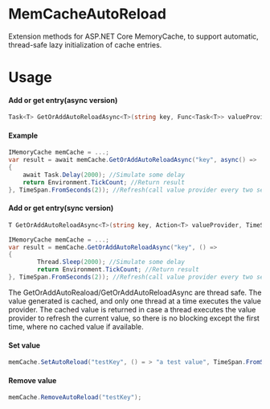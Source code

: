 # MemCacheAutoReload
Extension methods for ASP.NET Core MemoryCache, to support automatic, thread-safe lazy initialization of cache entries.

# Usage
#### Add or get entry(async version)

```csharp
Task<T> GetOrAddAutoReloadAsync<T>(string key, Func<Task<T>> valueProvider, TimeSpan refreshInterval)
```

#### Example
```csharp
IMemoryCache memCache = ...;
var result = await memCache.GetOrAddAutoReloadAsync("key", async() => 
{
    await Task.Delay(2000); //Simulate some delay
    return Environment.TickCount; //Return result
}, TimeSpan.FromSeconds(2)); //Refresh(call value provider every two seconds)
```

#### Add or get entry(sync version)
```csharp
T GetOrAddAutoReloadAsync<T>(string key, Action<T> valueProvider, TimeSpan refreshInterval)
```

```csharp
IMemoryCache memCache = ...;
var result = memCache.GetOrAddAutoReloadAsync("key", () => 
{
        Thread.Sleep(2000); //Simulate some delay
        return Environment.TickCount; //Return result
}, TimeSpan.FromSeconds(2)); //Refresh(call value provider every two seconds)
```

The GetOrAddAutoReaload/GetOrAddAutoReloadAsync are thread safe. The value generated is cached, and only one thread at a time executes the value provider. The cached value is returned in case a thread executes the value provider to refresh the current value, so there is no blocking except the first time, where no cached value if available.

#### Set value
````csharp
memCache.SetAutoReload("testKey", () = > "a test value", TimeSpan.FromSeconds(2));
````

#### Remove value
````csharp
memCache.RemoveAutoReload("testKey");
````
